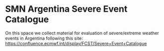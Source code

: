 # SMN Argentina Severe Event Catalogue

On this space we collect material for evaluation of severe/extreme weather events in Argentina following this site: https://confluence.ecmwf.int/display/FCST/Severe+Event+Catalogue
